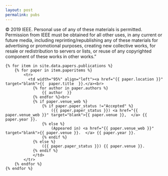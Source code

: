 ```yaml
---
layout: post
permalink: pubs
---
```

<?php include_once("analyticstracking.php") ?>

<table class="table table-hover" >
	© 2019 IEEE.  Personal use of any of these materials is permitted.  Permission from IEEE must be obtained for all other uses, in any current or future media, including reprinting/republishing any of these materials for advertising or promotional purposes, creating new collective works, for resale or redistribution to servers or lists, or reuse of any copyrighted component of these works in other works.”<br>

<!-- 	For more information, please see IEEE's preprints <a href="https://journals.ieeeauthorcenter.ieee.org/become-an-ieee-journal-author/publishing-ethics/guidelines-and-policies/policy-posting-your-journal-article/">Policy: Posting Your Journal Article.</a> -->

    {% for item in site.data.papers.publications %}
    	{% for paper in item.paperitems %} 
	        <tr>
	          <td width="95%" align="left"><a href="{{ paper.location }}" target="blank">{{  paper.title  }}.</a><br>
	          	{% for author in paper.authors %}
	          		{{ author  }}
	          	{% endfor %}<br>
	          	{% if paper.venue_web %}
		          	{% if paper.paper_status !="Accepted" %}
	      				({{ paper.paper_status }}) <a href="{{ paper.venue_web }}" target="blank">{{ paper.venue }},  </a> {{ paper.year }}.
	      			{% else %}
	      				(Appeared in) <a href="{{ paper.venue_web }}" target="blank">{{ paper.venue }}.  </a> {{ paper.year }}.
	      			{% endif %}
		      	{% else %}
		      		({{ paper.paper_status }}) {{ paper.venue }}.
		      	{% endif %}
		      	</td>
	      	</tr>
    	{% endfor %}
  	{% endfor %}
</table> 